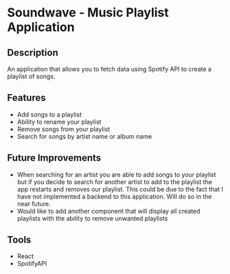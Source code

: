 # Soundwave - Music Playlist Application

## Description

An application that allows you to fetch data using Spotify API to create a playlist of songs.

## Features

- Add songs to a playlist
- Ability to rename your playlist
- Remove songs from your playlist
- Search for songs by artist name or album name

## Future Improvements

- When searching for an artist you are able to add songs to your playlist but if you decide to search for another artist to add to the playlist the app restarts and removes our playlist. This could be due to the fact that I have not implemented a backend to this application. Will do so in the near future.
- Would like to add another component that will display all created playlists with the ability to remove unwanted playlists

## Tools

- React
- SpotifyAPI
